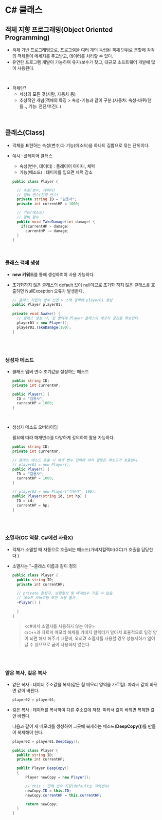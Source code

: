 # C# 클래스

## 객체 지향 프로그래밍(Object Oriented Programming)

- 객체 기반 프로그래밍으로, 프로그램을 여러 개의 독립된 객체 단위로 분할해 각각의 객체들이 메세지를 주고받고, 데이터를 처리할 수 있다.
- 유연한 프로그램 개발이 가능하여 유지/보수가 잦고, 대규모 소프트웨어 개발에 많이 사용된다.
 
<br>

- 객체란?
  - 세상의 모든 것(사람, 자동차 등)
  - 추상적인 개념(객체의 특징 > 속성-기능과 같이 구분.(자동차: 속성-바퀴/핸들.., 기능: 전진/후진/..)
 
<br>

## 클래스(Class)

- 객체를 표현하는 속성(변수)과 기능(메소드)을 하나의 집합으로 묶는 단위이다.

- 예시 : 플레이어 클래스
  - 속성(변수, 데이터) : 플레이어 아이디, 체력
  - 기능(메소드) : 데미지를 입으면 체력 감소

  ```csharp  
  public class Player {
  
    // 속성(변수, 데이터)
    // 멤버 변수(전역 변수)
    private string ID = "김용사";
    private int currentHP = 1000;

    // 기능(메소드)
    // 멤버 함수
    public void TakeDamage(int damage) {
      if(currentHP > damage) 
        currentHP -= damage;
    }
  }
  ```

<br>

### 클래스 객체 생성
  - **new 키워드**를 통해 생성하여야 사용 가능하다.

  - 초기화하지 않은 클래스의 default 값이 null이므로 초기화 하지 않은 클래스를 호출하면 NullException 오류가 발생한다.
    
    ```csharp
    // 클래스 타입의 변수 선언 > 스택 영역에 player01 생성
    public Player player01;
  
    private void Awake() {
      // 클래스 생성 시, 힙 영역에 Player 클래스의 메모리 공간을 확보한다.
      player01 = new Player();
      player01.TakeDamage(100);
    }
    ```

<br><br>

### 생성자 메소드

- 클래스 멤버 변수 초기값을 설정하는 메소드

  ```csharp
  public string ID;
  private int currentHP;
  
  public Player() {
    ID = "김용사";
    currentHP = 1000;
  }
  ```

  <br>

- 생성자 메소드 오버라이딩

  필요에 따라 매개변수를 다양하게 정의하여 활용 가능하다.

  ```csharp
  public string ID;
  private int currentHP;
  
  // 클래스 메소드 호출 시 매개 변수 입력에 따라 알맞은 메소드가 호출된다.
  // player01 = new Player();
  public Player() {
    ID = "김용사";
    currentHP = 1000;
  }
  
  // player02 = new Player("이용사", 100);
  public Player(string id, int hp) {
    ID = id;
    currentHP = hp;
  }
  ```


<br><br>

### 소멸자(GC 역할. C#에선 사용X)

- 객체가 소멸할 때 자동으로 호출되는 메소드(가비지컬렉터(GC)가 호출을 담당한다.)
- 소멸자는 "~클래스 이름과 같이 정의

  ```csharp
  public class Player {
    public string ID;
    private int currentHP;
    
    // private 한정자, 반환형식 및 매개변수 가질 수 없음.
    // 메소드 오버로딩 또한 사용 불가
    ~Player() {
      
    }
  }
  ```

  > <c#에서 소멸자를 사용하지 않는 이유> <br>
  > c/c++과 다르게 메모리 해제를 가비지 컬렉터가 알아서 효율적으로 일정 양이 되면 해제 해주기 때문에, 오히려 소멸자를 사용할 경우 성능저하가 일어날 수 있으므로 굳이 사용하지 않는다.

<br><br>

### 얕은 복사, 깊은 복사

  - 얕은 복사 : 데이터 주소값을 복제(같은 힘 메모리 영역을 가르킴). 따라서 값이 바뀌면 같이 바뀐다.

    ```csharp
    player02 = player01;
    ```

  - 깊은 복사 : 데이터를 복사하여 다른 주소값에 저장. 따라서 값이 바뀌면 복제한 값만 바뀐다.

    다음과 같이 새 메모리를 생성하여 그곳에 복제하는 메소드(**DeepCopy()**)를 만들어 복제해야 한다.

    ```csharp
    player02 = player01.DeepCopy();

    public class Player {
      public string ID;
      private int currentHP;

      public Player DeepCopy()
      {
          Player newCopy = new Player();

          // this : 전역 변수 지칭(default는 지역변수)
          newCopy.ID = this.ID;
          newCopy.currentHP = this.currentHP;

          return newCopy;
      }
    }
    ```

